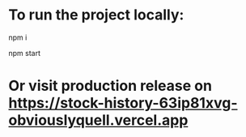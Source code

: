 # To run the project locally:

npm i

npm start

# Or visit production release on https://stock-history-63ip81xvg-obviouslyquell.vercel.app
